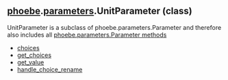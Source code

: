 ## [phoebe](phoebe.md).[parameters](phoebe.parameters.md).UnitParameter (class)

UnitParameter is a subclass of phoebe.parameters.Parameter and therefore also includes all [phoebe.parameters.Parameter methods](phoebe.parameters.Parameter.md)

* [choices](phoebe.parameters.UnitParameter.choices.md)
* [get_choices](phoebe.parameters.UnitParameter.get_choices.md)
* [get_value](phoebe.parameters.UnitParameter.get_value.md)
* [handle_choice_rename](phoebe.parameters.UnitParameter.handle_choice_rename.md)
